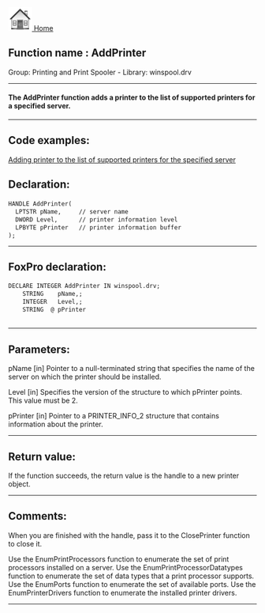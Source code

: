 [<img src="../../images/home.png"> Home ](https://github.com/VFPX/Win32API)  

## Function name : AddPrinter
Group: Printing and Print Spooler - Library: winspool.drv    
***  


#### The AddPrinter function adds a printer to the list of supported printers for a specified server. 
***  


## Code examples:
[Adding printer to the list of supported printers for the specified server](../../samples/sample_335.md)  

## Declaration:
```foxpro  
HANDLE AddPrinter(
  LPTSTR pName,     // server name
  DWORD Level,      // printer information level
  LPBYTE pPrinter   // printer information buffer
);  
```  
***  


## FoxPro declaration:
```foxpro  
DECLARE INTEGER AddPrinter IN winspool.drv;
	STRING    pName,;
	INTEGER   Level,;
	STRING  @ pPrinter
  
```  
***  


## Parameters:
pName 
[in] Pointer to a null-terminated string that specifies the name of the server on which the printer should be installed.

Level 
[in] Specifies the version of the structure to which pPrinter points. This value must be 2. 

pPrinter 
[in] Pointer to a PRINTER_INFO_2 structure that contains information about the printer.  
***  


## Return value:
If the function succeeds, the return value is the handle to a new printer object.  
***  


## Comments:
When you are finished with the handle, pass it to the ClosePrinter function to close it.  
  
Use the EnumPrintProcessors function to enumerate the set of print processors installed on a server. Use the EnumPrintProcessorDatatypes function to enumerate the set of data types that a print processor supports. Use the EnumPorts function to enumerate the set of available ports. Use the EnumPrinterDrivers function to enumerate the installed printer drivers.  
  
***  

